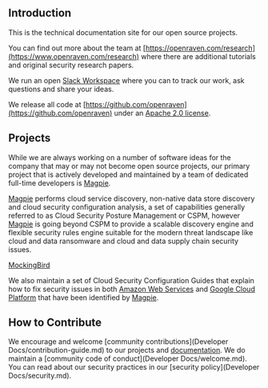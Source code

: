 ## Introduction 
This is the technical documentation site for our open source projects.  

You can find out more about the team at [https://openraven.com/research](https://www.openraven.com/research) where there are additional tutorials and original security research papers.

We run an open [Slack Workspace](https://join.slack.com/t/open-raven-research/shared_invite/zt-np27xiev-N5rL4AcTmrQt8YkE81BIaw) where you can to track our work, ask questions and share your ideas.

We release all code at [https://github.com/openraven](https://github.com/openraven) under an [Apache 2.0 license](https://choosealicense.com/licenses/apache-2.0/).

## Projects
While we are always working on a number of software ideas for the company that may or may not become open source projects, our primary project that is actively developed and maintained by a team of dedicated full-time developers is [Magpie](Projects/Magpie/getting-started.md). 

[Magpie](Projects/Magpie/getting-started.md) performs cloud service discovery, non-native data store discovery and cloud security configuration analysis, a set of capabilities generally referred to as Cloud Security Posture Management or CSPM, however [Magpie](Projects/Magpie/getting-started.md) is going beyond CSPM to provide a scalable discovery engine and flexible security rules engine suitable for the modern threat landscape like cloud and data ransomware and cloud and data supply chain security issues.

[MockingBird](Projects/Mockingbird/getting-started.md) 

We also maintain a set of Cloud Security Configuration Guides that explain how to fix security issues in both [Amazon Web Services]() and [Google Cloud Platform]() that have been identified by [Magpie](Projects/Magpie/getting-started.md).

## How to Contribute
We encourage and welcome [community contributions](Developer Docs/contribution-guide.md) to our projects and [documentation](https://github.com/openraven/docs). We do maintain a [community code of conduct](Developer Docs/welcome.md).
You can read about our security practices in our [security policy](Developer Docs/security.md).




